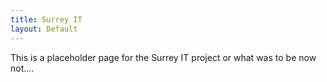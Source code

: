 ```yaml
---
title: Surrey IT
layout: Default
---
```


This is a placeholder page for the Surrey IT project or what was to be now not....